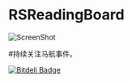 RSReadingBoard
==============

![ScreenShot](https://github.com/yeahdongcn/RSReadingBoard/blob/master/1.png)

#持续关注马航事件。

[![Bitdeli Badge](https://d2weczhvl823v0.cloudfront.net/yeahdongcn/rsreadingboard/trend.png)](https://bitdeli.com/free "Bitdeli Badge")


